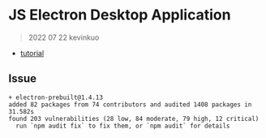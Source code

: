# JS Electron Desktop Application
> 2022 07 22 kevinkuo

- [tutorial](https://imfly.gitbooks.io/electron-docs-gitbook/content/zh-TW/tutorial/quick-start.html)

## Issue

```bash=
+ electron-prebuilt@1.4.13
added 82 packages from 74 contributors and audited 1408 packages in 31.582s
found 203 vulnerabilities (28 low, 84 moderate, 79 high, 12 critical)
  run `npm audit fix` to fix them, or `npm audit` for details
```